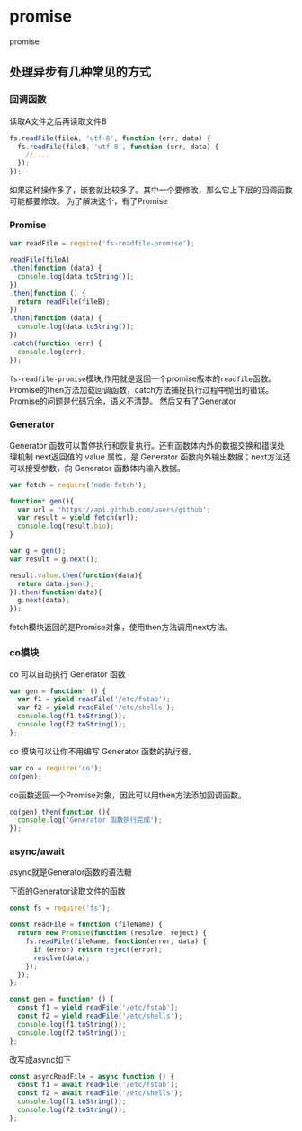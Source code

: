 # promise

promise

## 处理异步有几种常见的方式

### 回调函数

读取A文件之后再读取文件B

```javascript
fs.readFile(fileA, 'utf-8', function (err, data) {
  fs.readFile(fileB, 'utf-8', function (err, data) {
    // ...
  });
});
```

如果这种操作多了，嵌套就比较多了。其中一个要修改，那么它上下层的回调函数可能都要修改。
为了解决这个，有了Promise

### Promise


```javascript
var readFile = require('fs-readfile-promise');

readFile(fileA)
.then(function (data) {
  console.log(data.toString());
})
.then(function () {
  return readFile(fileB);
})
.then(function (data) {
  console.log(data.toString());
})
.catch(function (err) {
  console.log(err);
});
```

`fs-readfile-promise`模块,作用就是返回一个promise版本的`readfile`函数。Promise的then方法加载回调函数，catch方法捕捉执行过程中抛出的错误。
Promise的问题是代码冗余，语义不清楚。
然后又有了Generator

### Generator

Generator 函数可以暂停执行和恢复执行。还有函数体内外的数据交换和错误处理机制
next返回值的 value 属性，是 Generator 函数向外输出数据；next方法还可以接受参数，向 Generator 函数体内输入数据。

```javascript
var fetch = require('node-fetch');

function* gen(){
  var url = 'https://api.github.com/users/github';
  var result = yield fetch(url);
  console.log(result.bio);
}

var g = gen();
var result = g.next();

result.value.then(function(data){
  return data.json();
}).then(function(data){
  g.next(data);
});
```

fetch模块返回的是Promise对象，使用then方法调用next方法。

### co模块

co 可以自动执行 Generator 函数

```javascript
var gen = function* () {
  var f1 = yield readFile('/etc/fstab');
  var f2 = yield readFile('/etc/shells');
  console.log(f1.toString());
  console.log(f2.toString());
};
```

co 模块可以让你不用编写 Generator 函数的执行器。

```javascript
var co = require('co');
co(gen);
```

co函数返回一个Promise对象，因此可以用then方法添加回调函数。

```javascript
co(gen).then(function (){
  console.log('Generator 函数执行完成');
});
```

### async/await

async就是Generator函数的语法糖

下面的Generator读取文件的函数

```javascript
const fs = require('fs');

const readFile = function (fileName) {
  return new Promise(function (resolve, reject) {
    fs.readFile(fileName, function(error, data) {
      if (error) return reject(error);
      resolve(data);
    });
  });
};

const gen = function* () {
  const f1 = yield readFile('/etc/fstab');
  const f2 = yield readFile('/etc/shells');
  console.log(f1.toString());
  console.log(f2.toString());
};

```

改写成async如下

```javascript
const asyncReadFile = async function () {
  const f1 = await readFile('/etc/fstab');
  const f2 = await readFile('/etc/shells');
  console.log(f1.toString());
  console.log(f2.toString());
};
```